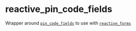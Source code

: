 # reactive_pin_code_fields

Wrapper around [`pin_code_fields`](https://pub.dev/packages/pin_code_fields) to use with [`reactive_forms`](https://pub.dev/packages/reactive_forms)